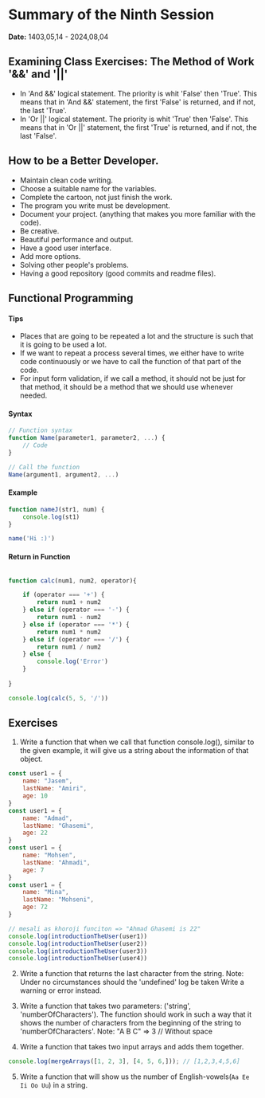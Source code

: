 # Summary of the Ninth Session
**Date:** 1403,05,14 - 2024,08,04

## Examining Class Exercises: The Method of Work '&&' and '||'
- In 'And &&' logical statement. The priority is whit 'False' then 'True'. This means that in 'And &&' statement, the first 'False' is returned, and if not, the last 'True'.
- In 'Or ||' logical statement. The priority is whit 'True' then 'False'. This means that in 'Or ||' statement, the first 'True' is returned, and if not, the last 'False'.

## How to be a Better Developer.
- Maintain clean code writing.
- Choose a suitable name for the variables.
- Complete the cartoon, not just finish the work.
- The program you write must be development.
- Document your project. (anything that makes you more familiar with the code).
- Be creative.
- Beautiful performance and output.
- Have a good user interface.
- Add more options.
- Solving other people's problems.
- Having a good repository (good commits and readme files).

## Functional Programming

#### Tips
- Places that are going to be repeated a lot and the structure is such that it is going to be used a lot.
- If we want to repeat a process several times, we either have to write code continuously or we have to call the function of that part of the code.
- For input form validation, if we call a method, it should not be just for that method, it should be a method that we should use whenever needed.

#### Syntax
```js
// Function syntax
function Name(parameter1, parameter2, ...) {
    // Code
}

// Call the function
Name(argument1, argument2, ...)
```

#### Example
```js
function nameJ(str1, num) {
    console.log(st1)
}

name('Hi :)')
```

#### Return in Function
```js

function calc(num1, num2, operator){

    if (operator === '+') {
        return num1 + num2
    } else if (operator === '-') {
        return num1 - num2
    } else if (operator === '*') {
        return num1 * num2
    } else if (operator === '/') {
        return num1 / num2
    } else {
        console.log('Error')
    }
    
}

console.log(calc(5, 5, '/'))
```

## Exercises
1. Write a function that when we call that function console.log(), similar to the given example, it will give us a string about the information of that object.
```js
const user1 = {
    name: "Jasem",
    lastName: "Amiri",
    age: 10
}
const user1 = {
    name: "Admad",
    lastName: "Ghasemi",
    age: 22
}
const user1 = {
    name: "Mohsen",
    lastName: "Ahmadi",
    age: 7
}
const user1 = {
    name: "Mina",
    lastName: "Mohseni",
    age: 72
}

// mesali as khoroji funciton => "Ahmad Ghasemi is 22"
console.log(introductionTheUser(user1))
console.log(introductionTheUser(user2))
console.log(introductionTheUser(user3))
console.log(introductionTheUser(user4))
```
2. Write a function that returns the last character from the string.
Note: Under no circumstances should the 'undefined' log be taken Write a warning or error instead.

3. Write a function that takes two parameters: ('string', 'numberOfCharacters'). The function should work in such a way that it shows the number of characters from the beginning of the string to 'numberOfCharacters'.
Note: "A B C" => 3 // Without space

4. Write a function that takes two input arrays and adds them together.
```js
console.log(mergeArrays([1, 2, 3], [4, 5, 6,])); // [1,2,3,4,5,6]
```

5. Write a function that will show us the number of English-vowels(`Aa Ee Ii Oo Uu`) in a string.